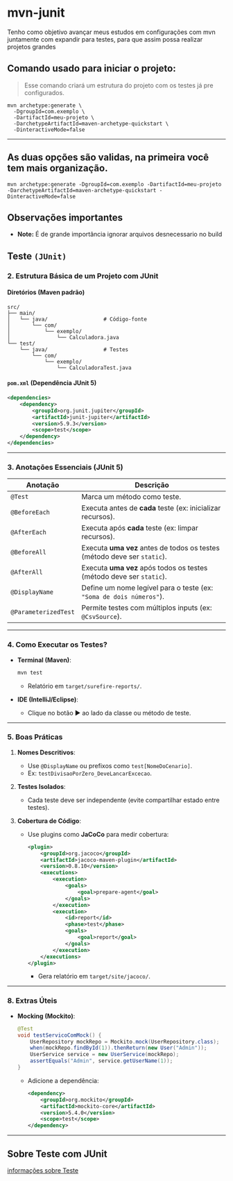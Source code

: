 # mvn-junit
Tenho como objetivo avançar meus estudos em configurações com mvn juntamente com expandir para testes, para que assim possa realizar projetos grandes


## Comando usado para iniciar o projeto: 

> Esse comando criará um estrutura do projeto com os testes já pre configurados.

```
mvn archetype:generate \
  -DgroupId=com.exemplo \
  -DartifactId=meu-projeto \
  -DarchetypeArtifactId=maven-archetype-quickstart \
  -DinteractiveMode=false

```
---
As duas opções são validas, na primeira você tem mais organização.
---
```
mvn archetype:generate -DgroupId=com.exemplo -DartifactId=meu-projeto -DarchetypeArtifactId=maven-archetype-quickstart -DinteractiveMode=false

```

## Observações importantes

 - **Note:** É de grande importância ignorar arquivos desnecessario no build 



 ## Teste `(JUnit)`



### **2. Estrutura Básica de um Projeto com JUnit**  

#### **Diretórios (Maven padrão)**  
```
src/
├── main/
│   └── java/                  # Código-fonte
│       └── com/
│           └── exemplo/
│               └── Calculadora.java
└── test/
    └── java/                  # Testes
        └── com/
            └── exemplo/
                └── CalculadoraTest.java
```

#### **`pom.xml` (Dependência JUnit 5)**  
```xml
<dependencies>
    <dependency>
        <groupId>org.junit.jupiter</groupId>
        <artifactId>junit-jupiter</artifactId>
        <version>5.9.3</version>
        <scope>test</scope>
    </dependency>
</dependencies>
```

---

### **3. Anotações Essenciais (JUnit 5)**  
| Anotação          | Descrição                                                                 |
|-------------------|---------------------------------------------------------------------------|
| `@Test`           | Marca um método como teste.                                               |
| `@BeforeEach`     | Executa antes de **cada** teste (ex: inicializar recursos).               |
| `@AfterEach`      | Executa após **cada** teste (ex: limpar recursos).                        |
| `@BeforeAll`      | Executa **uma vez** antes de todos os testes (método deve ser `static`).  |
| `@AfterAll`       | Executa **uma vez** após todos os testes (método deve ser `static`).      |
| `@DisplayName`    | Define um nome legível para o teste (ex: `"Soma de dois números"`).       |
| `@ParameterizedTest` | Permite testes com múltiplos inputs (ex: `@CsvSource`).               |

---


### **4. Como Executar os Testes?**  
- **Terminal (Maven)**:  
  ```bash
  mvn test
  ```  
  - Relatório em `target/surefire-reports/`.  

- **IDE (IntelliJ/Eclipse)**:  
  - Clique no botão ▶️ ao lado da classe ou método de teste.  

---

### **5. Boas Práticas**  
1. **Nomes Descritivos**:  
   - Use `@DisplayName` ou prefixos como `test[NomeDoCenario]`.  
   - Ex: `testDivisaoPorZero_DeveLancarExcecao`.  

2. **Testes Isolados**:  
   - Cada teste deve ser independente (evite compartilhar estado entre testes).  

3. **Cobertura de Código**:  
   - Use plugins como **JaCoCo** para medir cobertura:  
     ```xml
     <plugin>
         <groupId>org.jacoco</groupId>
         <artifactId>jacoco-maven-plugin</artifactId>
         <version>0.8.10</version>
         <executions>
             <execution>
                 <goals>
                     <goal>prepare-agent</goal>
                 </goals>
             </execution>
             <execution>
                 <id>report</id>
                 <phase>test</phase>
                 <goals>
                     <goal>report</goal>
                 </goals>
             </execution>
         </executions>
     </plugin>
     ```
     - Gera relatório em `target/site/jacoco/`.  

---

### **8. Extras Úteis**  
- **Mocking (Mockito)**:  
  ```java
  @Test
  void testServicoComMock() {
      UserRepository mockRepo = Mockito.mock(UserRepository.class);
      when(mockRepo.findById(1)).thenReturn(new User("Admin"));
      UserService service = new UserService(mockRepo);
      assertEquals("Admin", service.getUserName(1));
  }
  ```  
  - Adicione a dependência:  
    ```xml
    <dependency>
        <groupId>org.mockito</groupId>
        <artifactId>mockito-core</artifactId>
        <version>5.4.0</version>
        <scope>test</scope>
    </dependency>
    ```

---


## Sobre Teste com JUnit

[informações sobre Teste](./meu-projeto/src/test/java/com/exemplo/NOTE.md)